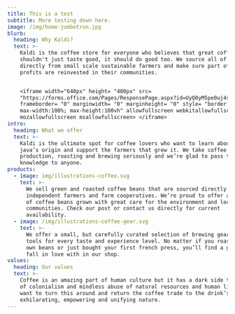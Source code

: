 ```yaml
---
title: This is a test
subtitle: More testing down here.
image: /img/home-jumbotron.jpg
blurb:
  heading: Why Kaldi?
  text: >-
    Kaldi is the coffee store for everyone who believes that great coffee
    shouldn't just taste good, it should do good too. We source all of our beans
    directly from small scale sustainable farmers and make sure part of the
    profits are reinvested in their communities.


    <iframe width="640px" height= "480px" src=
    "https://forms.office.com/Pages/ResponsePage.aspx?id=UyQ0yM5pe0uj4s2iGfKYXgC3g1JvT65Kj1x2kqofOdxUNzBIWDZGR1pCRTI4REEzUkhQWlIzQjhUNS4u&embed=true"
    frameborder= "0" marginwidth= "0" marginheight= "0" style= "border: none;
    max-width:100%; max-height:100vh" allowfullscreen webkitallowfullscreen
    mozallowfullscreen msallowfullscreen> </iframe>
intro:
  heading: What we offer
  text: >-
    Kaldi is the ultimate spot for coffee lovers who want to learn about their
    java’s origin and support the farmers that grew it. We take coffee
    production, roasting and brewing seriously and we’re glad to pass that
    knowledge to anyone.
products:
  - image: img/illustrations-coffee.svg
    text: >-
      We sell green and roasted coffee beans that are sourced directly from
      independent farmers and farm cooperatives. We’re proud to offer a variety
      of coffee beans grown with great care for the environment and local
      communities. Check our post or contact us directly for current
      availability.
  - image: /img/illustrations-coffee-gear.svg
    text: >-
      We offer a small, but carefully curated selection of brewing gear and
      tools for every taste and experience level. No matter if you roast your
      own beans or just bought your first french press, you’ll find a gadget to
      fall in love with in our shop.
values:
  heading: Our values
  text: >-
    Coffee is an amazing part of human culture but it has a dark side too – one
    of colonialism and mindless abuse of natural resources and human lives. We
    want to turn this around and return the coffee trade to the drink’s
    exhilarating, empowering and unifying nature.
---
```


